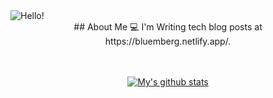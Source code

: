 <img src="https://raw.githubusercontent.com/nitchell/nitchell/master/header.png" alt="Hello!">

<center>
  ## About Me
  💻  I'm Writing tech blog posts at https://bluemberg.netlify.app/.

  <br>
  <br>
  <br>
  
  [![My's github stats](https://github-readme-stats.vercel.app/api?username=nitchell&count_private=true&show_icons=true&theme=dracula)](https://github.com/nitchell/github-readme-stats)
 </center>
